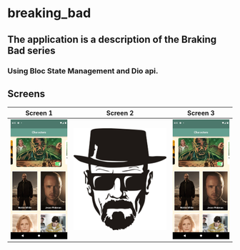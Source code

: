 # breaking_bad

## The application is a description of the Braking Bad series

### Using Bloc State Management and Dio api.


## Screens

|Screen 1| Screen 2| Screen 3|
|:------:|:-------:|:-------:|
|![](./Screenshot_1641737129.png)|![](./assets/images/logo.jpg)|![](./Screenshot_1641737129.png)|
